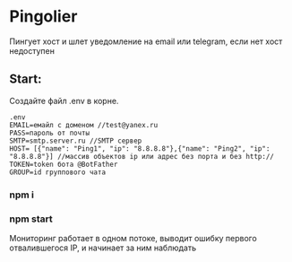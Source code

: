 # Pingolier
Пингует хост и шлет уведомление на email или telegram, если нет хост недоступен

## Start:

Создайте файл .env в корне.

    .env
    EMAIL=емайл с доменом //test@yanex.ru
    PASS=пароль от почты
    SMTP=smtp.server.ru //SMTP сервер
    HOST= [{"name": "Ping1", "ip": "8.8.8.8"},{"name": "Ping2", "ip": "8.8.8.8"}] //массив объектов ip или адрес без порта и без http://
    TOKEN=token бота @BotFather
    GROUP=id группового чата
    
### npm i
### npm start
 
Мониторинг работает в одном потоке, выводит ошибку первого отвалившегося IP, и начинает за ним наблюдать
